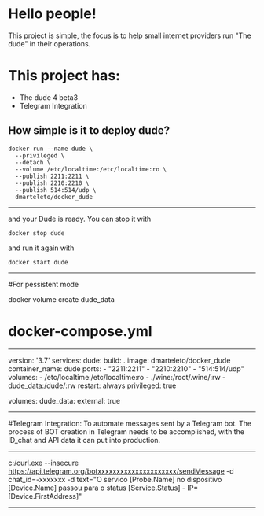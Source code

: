 
# Hello people!

This project is simple, the focus is to help small internet providers run "The dude" in their operations.

# This project has:

- The dude 4 beta3
- Telegram Integration


How simple is it to deploy dude?
---

    docker run --name dude \
      --privileged \
      --detach \
      --volume /etc/localtime:/etc/localtime:ro \
      --publish 2211:2211 \
      --publish 2210:2210 \
      --publish 514:514/udp \
      dmarteleto/docker_dude
      
      
---

and your Dude is ready. You can stop it with

    docker stop dude

and run it again with

    docker start dude

-----------------------------------------------------------------------------------------------------------------------------------------

#For pessistent mode

docker volume create dude_data

# docker-compose.yml

---

version: '3.7'
services:
  dude:
    build: .
    image: dmarteleto/docker_dude
    container_name: dude
    ports:
      - "2211:2211"
      - "2210:2210"
      - "514:514/udp"
    volumes:
      - /etc/localtime:/etc/localtime:ro
      - ./wine:/root/.wine/:rw
      - dude_data:/dude/:rw
    restart: always
    privileged: true

volumes:
    dude_data:
       external: true



---

#Telegram Integration:
To automate messages sent by a Telegram bot. The process of BOT creation in Telegram needs to be accomplished, with the ID_chat and API data it can put into production.

---

c:/curl.exe --insecure https://api.telegram.org/botxxxxxxxxxxxxxxxxxxxxx/sendMessage -d chat_id=-xxxxxxx -d text="O servico [Probe.Name] no dispositivo [Device.Name] passou para o status [Service.Status] - IP=[Device.FirstAddress]"

---


